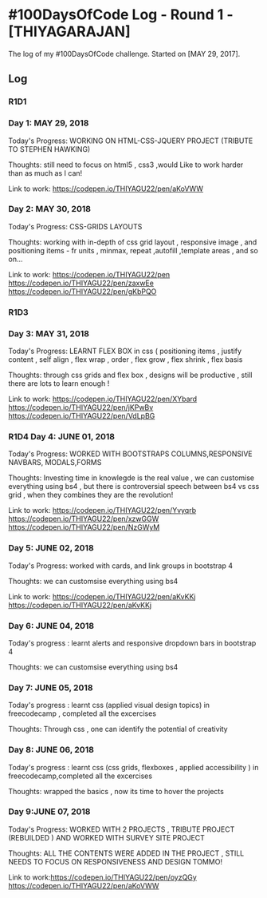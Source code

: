 # #100DaysOfCode Log - Round 1 - [THIYAGARAJAN]

The log of my #100DaysOfCode challenge. Started on [MAY 29, 2017].

## Log

### R1D1 

### Day 1: MAY 29, 2018 

Today's Progress: WORKING ON HTML-CSS-JQUERY PROJECT (TRIBUTE TO STEPHEN HAWKING)

Thoughts: still need to focus on html5 , css3 ,would Like to work harder than as much as I can!

Link to work: https://codepen.io/THIYAGU22/pen/aKoVWW


### Day 2: MAY 30, 2018 

Today's Progress: CSS-GRIDS LAYOUTS

Thoughts: working with in-depth of css grid layout , responsive image , and positioning items - fr units , minmax, repeat ,autofill ,template areas , and so on...

Link to work: https://codepen.io/THIYAGU22/pen    https://codepen.io/THIYAGU22/pen/zaxwEe   https://codepen.io/THIYAGU22/pen/gKbPQO

### R1D3

### Day 3: MAY 31, 2018 

Today's Progress: LEARNT FLEX BOX in css ( positioning items , justify content , self align , flex wrap , order , flex grow , flex shrink , flex basis

Thoughts: through css grids and flex box , designs will be productive , still there are lots to learn enough !

Link to work: https://codepen.io/THIYAGU22/pen/XYbard  https://codepen.io/THIYAGU22/pen/jKPwBv  https://codepen.io/THIYAGU22/pen/VdLpBG





### R1D4 Day 4: JUNE 01, 2018 

Today's Progress: WORKED WITH BOOTSTRAPS COLUMNS,RESPONSIVE NAVBARS, MODALS,FORMS

Thoughts: Investing time in knowlegde is the real value , we can customise everything using bs4 , but there is controversial speech between bs4 vs css grid , when they combines they are the revolution!

Link to work: https://codepen.io/THIYAGU22/pen/Yvyqrb
	      https://codepen.io/THIYAGU22/pen/xzwGGW  https://codepen.io/THIYAGU22/pen/NzGWyM

### Day 5: JUNE 02, 2018
Today's Progress: worked with cards, and link groups in bootstrap 4

Thoughts: we can customsise everything using bs4

Link to work: https://codepen.io/THIYAGU22/pen/aKvKKj
https://codepen.io/THIYAGU22/pen/aKvKKj

	      
### Day 6: JUNE 04, 2018
Today's progress : learnt alerts and responsive dropdown bars in bootstrap 4

Thoughts: we can customsise everything using bs4

### Day 7: JUNE 05, 2018
Today's progress : learnt css (applied visual design topics) in freecodecamp , completed all the excercises

Thoughts: Through css , one can identify the potential of creativity

### Day 8: JUNE 06, 2018

Today's progress : learnt css (css grids, flexboxes , applied accessibility ) in freecodecamp,completed all the excercises

Thoughts: wrapped the basics , now its time to hover the projects


### Day 9:JUNE 07, 2018 

Today's Progress: WORKED WITH 2 PROJECTS , TRIBUTE PROJECT (REBUILDED ) AND WORKED WITH SURVEY SITE PROJECT

Thoughts: ALL THE CONTENTS WERE ADDED IN THE PROJECT , STILL NEEDS TO FOCUS ON RESPONSIVENESS AND DESIGN TOMMO!

Link to work:https://codepen.io/THIYAGU22/pen/oyzQGy  https://codepen.io/THIYAGU22/pen/aKoVWW

